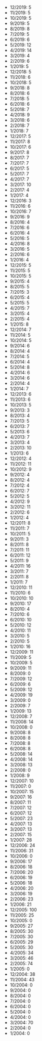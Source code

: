 *  12/2019: 5
*  11/2019: 5
*  10/2019: 5
*  9/2019: 5
*  8/2019: 8
*  7/2019: 5
*  6/2019: 6
*  5/2019: 12
*  4/2019: 14
*  3/2019: 4
*  2/2019: 6
*  1/2019: 5
*  12/2018: 5
*  11/2018: 6
*  10/2018: 5
*  9/2018: 8
*  8/2018: 6
*  7/2018: 5
*  6/2018: 6
*  5/2018: 7
*  4/2018: 9
*  3/2018: 6
*  2/2018: 7
*  1/2018: 7
*  12/2017: 5
*  11/2017: 8
*  10/2017: 6
*  9/2017: 8
*  8/2017: 7
*  7/2017: 7
*  6/2017: 5
*  5/2017: 7
*  4/2017: 7
*  3/2017: 10
*  2/2017: 4
*  1/2017: 4
*  12/2016: 3
*  11/2016: 6
*  10/2016: 7
*  9/2016: 9
*  8/2016: 4
*  7/2016: 6
*  6/2016: 4
*  5/2016: 5
*  4/2016: 8
*  3/2016: 5
*  2/2016: 6
*  1/2016: 4
*  12/2015: 5
*  11/2015: 5
*  10/2015: 5
*  9/2015: 4
*  8/2015: 5
*  7/2015: 3
*  6/2015: 4
*  5/2015: 5
*  4/2015: 7
*  3/2015: 4
*  2/2015: 4
*  1/2015: 8
*  12/2014: 7
*  11/2014: 5
*  10/2014: 5
*  9/2014: 6
*  8/2014: 4
*  7/2014: 5
*  6/2014: 4
*  5/2014: 8
*  4/2014: 6
*  3/2014: 6
*  2/2014: 4
*  1/2014: 7
*  12/2013: 6
*  11/2013: 6
*  10/2013: 5
*  9/2013: 3
*  8/2013: 4
*  7/2013: 5
*  6/2013: 7
*  5/2013: 6
*  4/2013: 7
*  3/2013: 4
*  2/2013: 10
*  1/2013: 6
*  12/2012: 4
*  11/2012: 11
*  10/2012: 9
*  9/2012: 4
*  8/2012: 4
*  7/2012: 4
*  6/2012: 7
*  5/2012: 5
*  4/2012: 9
*  3/2012: 11
*  2/2012: 6
*  1/2012: 4
*  12/2011: 8
*  11/2011: 7
*  10/2011: 5
*  9/2011: 3
*  8/2011: 8
*  7/2011: 11
*  6/2011: 12
*  5/2011: 9
*  4/2011: 16
*  3/2011: 7
*  2/2011: 8
*  1/2011: 7
*  12/2010: 11
*  11/2010: 6
*  10/2010: 10
*  9/2010: 17
*  8/2010: 4
*  7/2010: 6
*  6/2010: 10
*  5/2010: 12
*  4/2010: 11
*  3/2010: 5
*  2/2010: 5
*  1/2010: 16
*  12/2009: 11
*  11/2009: 5
*  10/2009: 5
*  9/2009: 11
*  8/2009: 0
*  7/2009: 12
*  6/2009: 6
*  5/2009: 12
*  4/2009: 19
*  3/2009: 0
*  2/2009: 7
*  1/2009: 13
*  12/2008: 7
*  11/2008: 14
*  10/2008: 0
*  9/2008: 8
*  8/2008: 8
*  7/2008: 8
*  6/2008: 8
*  5/2008: 14
*  4/2008: 14
*  3/2008: 13
*  2/2008: 0
*  1/2008: 9
*  12/2007: 10
*  11/2007: 0
*  10/2007: 15
*  9/2007: 16
*  8/2007: 11
*  7/2007: 12
*  6/2007: 12
*  5/2007: 23
*  4/2007: 13
*  3/2007: 13
*  2/2007: 15
*  1/2007: 28
*  12/2006: 24
*  11/2006: 31
*  10/2006: 0
*  9/2006: 17
*  8/2006: 18
*  7/2006: 20
*  6/2006: 19
*  5/2006: 18
*  4/2006: 20
*  3/2006: 19
*  2/2006: 23
*  1/2006: 21
*  12/2005: 100
*  11/2005: 25
*  10/2005: 0
*  9/2005: 27
*  8/2005: 30
*  7/2005: 30
*  6/2005: 29
*  5/2005: 30
*  4/2005: 34
*  3/2005: 46
*  2/2005: 74
*  1/2005: 0
*  12/2004: 38
*  11/2004: 43
*  10/2004: 0
*  9/2004: 0
*  8/2004: 0
*  7/2004: 0
*  6/2004: 0
*  5/2004: 0
*  4/2004: 0
*  3/2004: 70
*  2/2004: 0
*  1/2004: 0